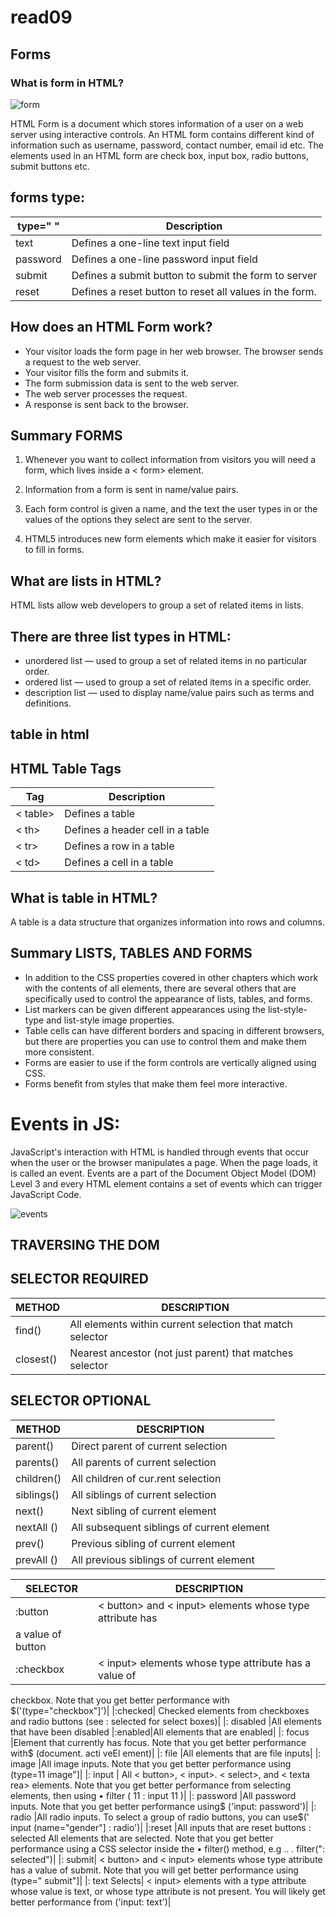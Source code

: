 # read09

## Forms

### What is form in HTML?

![form](https://www.htmlgoodies.com/wp-content/uploads/2021/04/HTML-Form.png)

HTML Form is a document which stores information of a user on a web server using interactive controls. An HTML form contains different kind of information such as username, password, contact number, email id etc. The elements used in an HTML form are check box, input box, radio buttons, submit buttons etc.

## forms type:

|type=" "|	Description|
 |------------ | -------------|
|text|	Defines a one-line text input field|
|password|	Defines a one-line password input field|
|submit	|Defines a submit button to submit the form to server|
|reset|	Defines a reset button to reset all values in the form.|


## How does an HTML Form work?

+ Your visitor loads the form page in her web browser. The browser sends a request to the web server. 
+ Your visitor fills the form and submits it.
+ The form submission data is sent to the web server. 
+ The web server processes the request. 
+ A response is sent back to the browser.


## Summary FORMS

1. Whenever you want to collect information from
visitors you will need a form, which lives inside a
< form> element.

2. Information from a form is sent in name/value pairs.

3. Each form control is given a name, and the text the
user types in or the values of the options they select
are sent to the server.

4. HTML5 introduces new form elements which make it
easier for visitors to fill in forms.



## What are lists in HTML?

HTML lists allow web developers to group a set of related items in lists.

## There are three list types in HTML:
+ unordered list — used to group a set of related items in no particular order.
+ ordered list — used to group a set of related items in a specific order.
+ description list — used to display name/value pairs such as terms and definitions.

## table in html

## HTML Table Tags
|Tag|	Description|
|------------ | -------------|
|< table>|	Defines a table|
|< th>|	Defines a header cell in a table|
|< tr>|	Defines a row in a table|
|< td>|	Defines a cell in a table|

## What is table in HTML?
A table is a data structure that organizes information into rows and columns.

## Summary LISTS, TABLES AND FORMS
+ In addition to the CSS properties covered in other
chapters which work with the contents of all elements,
there are several others that are specifically used to
control the appearance of lists, tables, and forms.
+ List markers can be given different appearances
using the list-style-type and list-style image
properties.
+ Table cells can have different borders and spacing in
different browsers, but there are properties you can
use to control them and make them more consistent.
+ Forms are easier to use if the form controls are
vertically aligned using CSS.
+ Forms benefit from styles that make them feel more
interactive.


# Events in JS:
JavaScript's interaction with HTML is handled through events that occur when the user or the browser manipulates a page. When the page loads, it is called an event. Events are a part of the Document Object Model (DOM) Level 3 and every HTML element contains a set of events which can trigger JavaScript Code.

![events](https://data-flair.training/blogs/wp-content/uploads/sites/2/2019/07/Ways-of-Using-JavaScript-Events.png)


## TRAVERSING THE DOM

## SELECTOR REQUIRED

|METHOD| DESCRIPTION|
|------------ | -------------|
| find()| All elements within current selection that match selector|
| closest()| Nearest ancestor (not just parent) that matches selector|

## SELECTOR OPTIONAL

|METHOD| DESCRIPTION|
|------------ | -------------|
|parent()| Direct parent of current selection|
|parents()| All parents of current selection|
|children()| All children of cur.rent selection|
| siblings() |All siblings of current selection|
|next() |Next sibling of current element|
| nextAll () |All subsequent siblings of current element|
|prev()| Previous sibling of current element|
|prevAll () |All previous siblings of current element|


| SELECTOR| DESCRIPTION|
|------------ | -------------|
|:button |< button> and < input> elements whose type attribute has
a value of button|
|:checkbox| < input> elements whose type attribute has a value of
checkbox. Note that you get better performance with
$('(type="checkbox"]')|
|:checked| Checked elements from checkboxes and radio buttons
(see : selected for select boxes)|
|: disabled |All elements that have been disabled
|:enabled|All elements that are enabled|
|: focus |Element that currently has focus. Note that you get better
performance with$ (document. acti veEl ement)|
|: file |All elements that are file inputs|
|: image |All image inputs. Note that you get better performance
using (type=11 image"]|
|: input | All < button>, < input>. < select>, and < texta rea>
elements. Note that you get better performance from
selecting elements, then using • filter ( 11 : input 11 )|
|: password |All password inputs. Note that you get better performance
using$ ('input: password')|
|: radio |All radio inputs. To select a group of radio buttons, you can
use$(' input (name="gender"] : radio')|
|:reset |All inputs that are reset buttons
: selected All elements that are selected. Note that you get better
performance using a CSS selector inside the • filter()
method, e.g .. . filter(": selected")|
|: submit| < button> and < input> elements whose type attribute
has a value of submit. Note that you will get better
performance using (type=" submit"]|
|: text Selects| < input> elements with a type attribute whose
value is text, or whose type attribute is not present. You
will likely get better performance from ('input: text')|